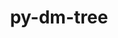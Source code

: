 ---
title: "py-dm-tree"
layout: cache
categories: [package, develop-2025-05-25]
meta: {"compilers": ["gcc@11.4.0", "gcc@13.2.0"], "num_specs": 4, "num_specs_by_stack": {"e4s": 1, "hep": 1, "ml-linux-aarch64-cuda": 1, "ml-linux-x86_64-cpu": 1, "ml-linux-x86_64-cuda": 1, "ml-linux-x86_64-rocm": 1, "root": 4}, "oss": ["ubuntu22.04", "ubuntu24.04"], "platforms": ["linux"], "stacks": ["e4s", "hep", "ml-linux-aarch64-cuda", "ml-linux-x86_64-cpu", "ml-linux-x86_64-cuda", "ml-linux-x86_64-rocm", "root"], "targets": ["aarch64", "x86_64_v3"], "versions": ["0.1.8"]}
spec_details: [{"compiler": "gcc@13.2.0", "hash": "cxv6cryzhe4ux5ds3wuqh2weemtlre2w", "os": "ubuntu24.04", "platform": "linux", "size": "-", "stacks": ["ml-linux-x86_64-cpu", "ml-linux-x86_64-cuda", "ml-linux-x86_64-rocm", "root"], "target": "x86_64_v3", "variants": ["build_system=python_pip", "patches:=77dbd89"], "versions": ["0.1.8"]}, {"compiler": "gcc@11.4.0", "hash": "khp7nguebdhcmu774lvmrrgujggouolm", "os": "ubuntu22.04", "platform": "linux", "size": "-", "stacks": ["hep", "root"], "target": "x86_64_v3", "variants": ["build_system=python_pip", "patches:=77dbd89"], "versions": ["0.1.8"]}, {"compiler": "gcc@11.4.0", "hash": "rb372nnkgmt26lvbfziyqe5wqsizbg57", "os": "ubuntu22.04", "platform": "linux", "size": "-", "stacks": ["e4s", "root"], "target": "x86_64_v3", "variants": ["build_system=python_pip", "patches:=77dbd89"], "versions": ["0.1.8"]}, {"compiler": "gcc@13.2.0", "hash": "u5oc6dgvcpmjystcddljy4yzku7pok24", "os": "ubuntu24.04", "platform": "linux", "size": "-", "stacks": ["ml-linux-aarch64-cuda", "root"], "target": "aarch64", "variants": ["build_system=python_pip", "patches:=77dbd89"], "versions": ["0.1.8"]}]
---